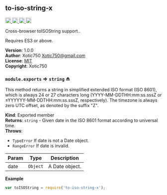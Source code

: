 <a name="module_to-iso-string-x"></a>

## to-iso-string-x
<a href="https://travis-ci.org/Xotic750/to-iso-string-x"
title="Travis status">
<img
src="https://travis-ci.org/Xotic750/to-iso-string-x.svg?branch=master"
alt="Travis status" height="18">
</a>
<a href="https://david-dm.org/Xotic750/to-iso-string-x"
title="Dependency status">
<img src="https://david-dm.org/Xotic750/to-iso-string-x.svg"
alt="Dependency status" height="18"/>
</a>
<a
href="https://david-dm.org/Xotic750/to-iso-string-x#info=devDependencies"
title="devDependency status">
<img src="https://david-dm.org/Xotic750/to-iso-string-x/dev-status.svg"
alt="devDependency status" height="18"/>
</a>
<a href="https://badge.fury.io/js/to-iso-string-x" title="npm version">
<img src="https://badge.fury.io/js/to-iso-string-x.svg"
alt="npm version" height="18">
</a>

Cross-browser toISOString support..

Requires ES3 or above.

**Version**: 1.0.0  
**Author**: Xotic750 <Xotic750@gmail.com>  
**License**: [MIT](&lt;https://opensource.org/licenses/MIT&gt;)  
**Copyright**: Xotic750  
<a name="exp_module_to-iso-string-x--module.exports"></a>

### `module.exports` ⇒ <code>string</code> ⏏
This method returns a string in simplified extended ISO format (ISO 8601),
which is always 24 or 27 characters long (YYYY-MM-DDTHH:mm:ss.sssZ or
±YYYYYY-MM-DDTHH:mm:ss.sssZ, respectively). The timezone is always zero UTC
offset, as denoted by the suffix "Z".

**Kind**: Exported member  
**Returns**: <code>string</code> - Given date in the ISO 8601 format according to universal time.  
**Throws**:

- <code>TypeError</code> If date is not a Date object.
- <code>RangeError</code> If date is invalid.


| Param | Type | Description |
| --- | --- | --- |
| date | <code>Object</code> | A Date object. |

**Example**  
```js
var toISOString = require('to-iso-string-x');
```
